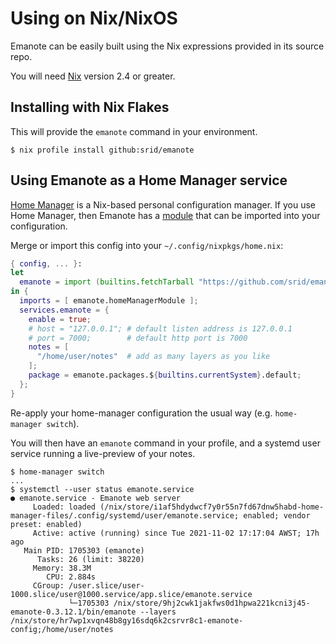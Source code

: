 # Using on Nix/NixOS

Emanote can be easily built using the Nix expressions provided in its source repo.

You will need [Nix](https://nixos.org/download.html) version 2.4 or greater.

## Installing with Nix Flakes

This will provide the `emanote` command in your environment.

```sh-session
$ nix profile install github:srid/emanote
```

## Using Emanote as a Home Manager service

[Home Manager][home-manager] is a
Nix-based personal configuration manager. If you use Home Manager,
then Emanote has a [module][] that can be imported into your
configuration.

Merge or import this config into your `~/.config/nixpkgs/home.nix`:
```nix
{ config, ... }:
let
  emanote = import (builtins.fetchTarball "https://github.com/srid/emanote/archive/master.tar.gz");
in {
  imports = [ emanote.homeManagerModule ];
  services.emanote = {
    enable = true;
    # host = "127.0.0.1"; # default listen address is 127.0.0.1
    # port = 7000;        # default http port is 7000
    notes = [
      "/home/user/notes"  # add as many layers as you like
    ];
    package = emanote.packages.${builtins.currentSystem}.default;
  };
}
```

Re-apply your home-manager configuration the usual way (e.g. `home-manager switch`).

You will then have an `emanote` command in your profile, and a systemd
user service running a live-preview of your notes.

```sh-session
$ home-manager switch
...
$ systemctl --user status emanote.service
● emanote.service - Emanote web server
     Loaded: loaded (/nix/store/i1af5hdydwcf7y0r55n7fd67dnw5habd-home-manager-files/.config/systemd/user/emanote.service; enabled; vendor preset: enabled)
     Active: active (running) since Tue 2021-11-02 17:17:04 AWST; 17h ago
   Main PID: 1705303 (emanote)
      Tasks: 26 (limit: 38220)
     Memory: 38.3M
        CPU: 2.884s
     CGroup: /user.slice/user-1000.slice/user@1000.service/app.slice/emanote.service
             └─1705303 /nix/store/9hj2cwk1jakfws0d1hpwa221kcni3j45-emanote-0.3.12.1/bin/emanote --layers /nix/store/hr7wp1xvqn48b8gy16sdq6k2csrvr8c1-emanote-config;/home/user/notes
```

[home-manager]: https://github.com/nix-community/home-manager
[module]: https://github.com/srid/emanote/blob/master/home-manager-module.nix
